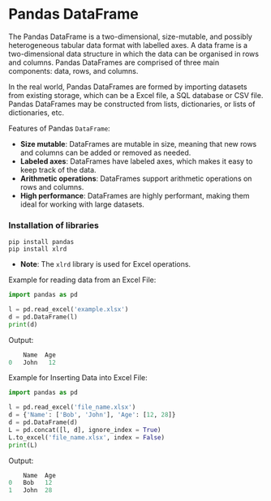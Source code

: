 # Pandas DataFrame

The Pandas DataFrame is a two-dimensional, size-mutable, and possibly heterogeneous tabular data format with labelled axes. A data frame is a two-dimensional data structure in which the data can be organised in rows and columns. Pandas DataFrames are comprised of three main components: data, rows, and columns.

In the real world, Pandas DataFrames are formed by importing datasets from existing storage, which can be a Excel file, a SQL database or CSV file. Pandas DataFrames may be constructed from lists, dictionaries, or lists of dictionaries, etc.


Features of Pandas `DataFrame`:

- **Size mutable**: DataFrames are mutable in size, meaning that new rows and columns can be added or removed as needed.
- **Labeled axes**: DataFrames have labeled axes, which makes it easy to keep track of the data.
- **Arithmetic operations**: DataFrames support arithmetic operations on rows and columns.
- **High performance**: DataFrames are highly performant, making them ideal for working with large datasets.


### Installation of libraries

`pip install pandas` <br/>
`pip install xlrd`

- **Note**: The `xlrd` library is used for Excel operations.

Example for reading data from an Excel File:

```python
import pandas as pd

l = pd.read_excel('example.xlsx')
d = pd.DataFrame(l)
print(d)
```
Output:
```python
    Name  Age
0   John   12
```


Example for Inserting Data into Excel File:

```python
import pandas as pd

l = pd.read_excel('file_name.xlsx')
d = {'Name': ['Bob', 'John'], 'Age': [12, 28]}
d = pd.DataFrame(d)
L = pd.concat([l, d], ignore_index = True)
L.to_excel('file_name.xlsx', index = False)
print(L)
```

Output:
```python
    Name  Age
0   Bob   12
1   John  28
```

